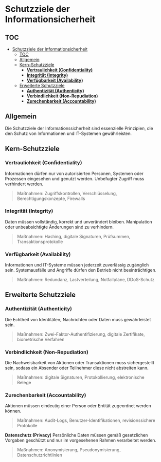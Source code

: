 # Schutzziele der Informationsicherheit

## TOC
- [Schutzziele der Informationsicherheit](#schutzziele-der-informationsicherheit)
  - [TOC](#toc)
  - [Allgemein](#allgemein)
  - [Kern-Schutzziele](#kern-schutzziele)
    - [**Vertraulichkeit (Confidentiality)**](#vertraulichkeit-confidentiality)
    - [**Integrität (Integrity)**](#integrität-integrity)
    - [**Verfügbarkeit (Availability)**](#verfügbarkeit-availability)
  - [Erweiterte Schutzziele](#erweiterte-schutzziele)
    - [**Authentizität (Authenticity)**](#authentizität-authenticity)
    - [**Verbindlichkeit (Non-Repudiation)**](#verbindlichkeit-non-repudiation)
    - [**Zurechenbarkeit (Accountability)**](#zurechenbarkeit-accountability)

## Allgemein
Die Schutzziele der Informationssicherheit sind essenzielle Prinzipien, die den Schutz von Informationen und IT-Systemen gewährleisten.

## Kern-Schutzziele

### **Vertraulichkeit (Confidentiality)**
Informationen dürfen nur von autorisierten Personen, Systemen oder Prozessen eingesehen und genutzt werden. Unbefugter Zugriff muss verhindert werden.
> Maßnahmen: Zugriffskontrollen, Verschlüsselung, Berechtigungskonzepte, Firewalls

### **Integrität (Integrity)**
Daten müssen vollständig, korrekt und unverändert bleiben. Manipulation oder unbeabsichtigte Änderungen sind zu verhindern.
> Maßnahmen: Hashing, digitale Signaturen, Prüfsummen, Transaktionsprotokolle

### **Verfügbarkeit (Availability)**
Informationen und IT-Systeme müssen jederzeit zuverlässig zugänglich sein. Systemausfälle und Angriffe dürfen den Betrieb nicht beeinträchtigen.
> Maßnahmen: Redundanz, Lastverteilung, Notfallpläne, DDoS-Schutz

## Erweiterte Schutzziele

### **Authentizität (Authenticity)**
Die Echtheit von Identitäten, Nachrichten oder Daten muss gewährleistet sein.
> Maßnahmen: Zwei-Faktor-Authentifizierung, digitale Zertifikate, biometrische Verfahren

### **Verbindlichkeit (Non-Repudiation)**
Die Nachweisbarkeit von Aktionen oder Transaktionen muss sichergestellt sein, sodass ein Absender oder Teilnehmer diese nicht abstreiten kann.
> Maßnahmen: digitale Signaturen, Protokollierung, elektronische Belege

### **Zurechenbarkeit (Accountability)**
Aktionen müssen eindeutig einer Person oder Entität zugeordnet werden können.
> Maßnahmen: Audit-Logs, Benutzer-Identifikationen, revisionssichere Protokolle

**Datenschutz (Privacy)**
Persönliche Daten müssen gemäß gesetzlichen Vorgaben geschützt und nur im vorgesehenen Rahmen verarbeitet werden.
> Maßnahmen: Anonymisierung, Pseudonymisierung, Datenschutzrichtlinien